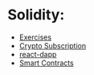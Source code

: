 # Solidity:

- [Exercises](/Exercises)
- [Crypto Subscription](/Crypto%20Subscription)
- [react-dapp](/react-dapp)
- [Smart Contracts](/Smart%20Contracts)

